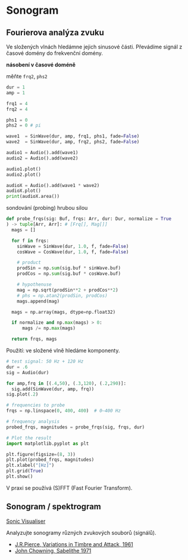# Sonogram

## Fourierova analýza zvuku

Ve složených vlnách hledámne jejich sinusové části. Převádíme signál z časové domény do frekvenční domény.

**násobení v časové doméně**

měňte `frq2`, `phs2`

```python
dur = 1
amp = 1

frq1 = 4
frq2 = 4

phs1 = 0
phs2 = 0 # pi

wave1  = SinWave(dur, amp, frq1, phs1, fade=False)
wave2  = SinWave(dur, amp, frq2, phs2, fade=False)

audio1 = Audio().add(wave1)
audio2 = Audio().add(wave2)

audio1.plot()
audio2.plot()

audioX = Audio().add(wave1 * wave2)
audioX.plot()
print(audioX.area())
```

sondování (probing) hrubou silou

```python
def probe_frqs(sig: Buf, frqs: Arr, dur: Dur, normalize = True
) -> tuple[Arr, Arr]: # [Frq[], Mag[]]
  mags = []

  for f in frqs:
    sinWave = SinWave(dur, 1.0, f, fade=False)
    cosWave = CosWave(dur, 1.0, f, fade=False)

    # product
    prodSin = np.sum(sig.buf * sinWave.buf)
    prodCos = np.sum(sig.buf * cosWave.buf)

    # hypothenuse
    mag = np.sqrt(prodSin**2 + prodCos**2)
    # phs = np.atan2(prodSin, prodCos)
    mags.append(mag)

  mags = np.array(mags, dtype=np.float32)

  if normalize and np.max(mags) > 0:
      mags /= np.max(mags)

  return frqs, mags
```

Použití: ve složené vlně hledáme komponenty.

```python
# test signal: 50 Hz + 120 Hz
dur = .6
sig = Audio(dur)

for amp,frq in [(.4,50), (.3,120), (.2,290)]:
  sig.add(SinWave(dur, amp, frq))
sig.plot(.2)

# frequencies to probe
frqs = np.linspace(0, 400, 400)  # 0–400 Hz

# frequency analysis
probed_frqs, magnitudes = probe_frqs(sig, frqs, dur)

# Plot the result
import matplotlib.pyplot as plt

plt.figure(figsize=(8, 3))
plt.plot(probed_frqs, magnitudes)
plt.xlabel("[Hz]")
plt.grid(True)
plt.show()
```

V praxi se používá (S)FFT (Fast Fourier Transform).

## Sonogram / spektrogram

[Sonic Visualiser](https://sonicvisualiser.org/)

Analyzujte sonogramy různých zvukových souborů (signálů).

- [J.R.Pierce, Variations in Timbre and Attack, 1961](../ex/J.R.Pierce-Variations-1961.m4a)
- [John Chowning, Sabelithe 1971](../ex/John%20Chowning-Sabelithe.m4a)
